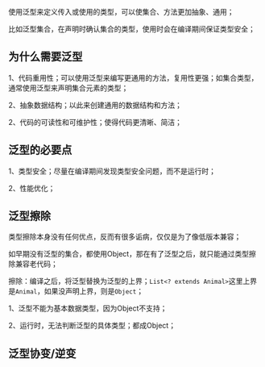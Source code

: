 使用泛型来定义传入或使用的类型，可以使集合、方法更加抽象、通用；

比如泛型集合，在声明时确认集合的类型，使用时会在编译期间保证类型安全；

## 为什么需要泛型

1、代码重用性；可以使用泛型来编写更通用的方法，复用性更强；如集合类型，通常使用泛型来声明集合元素的类型；

2、抽象数据结构；以此来创建通用的数据结构和方法；

2、代码的可读性和可维护性；使得代码更清晰、简洁；

## 泛型的必要点

1、类型安全；尽量在编译期间发现类型安全问题，而不是运行时；

2、性能优化；

## 泛型擦除

类型擦除本身没有任何优点，反而有很多诟病，仅仅是为了像低版本兼容；

如早期没有泛型的集合，都使用Object，那在有了泛型之后，就只能通过类型擦除兼容老代码；

擦除：编译之后，将泛型替换为泛型的上界；`List<? extends Animal>`这里上界是`Animal`，如果没声明上界，则是`Object`；

1、泛型不能为基本数据类型，因为Object不支持；

2、运行时，无法判断泛型的具体类型；都成Object；

## 泛型协变/逆变